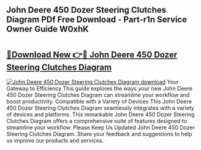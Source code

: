 ## John Deere 450 Dozer Steering Clutches Diagram PDf Free Download - Part-r1n Service Owner Guide W0xhK

# <h2><a href="http://dfiyug0.blite.top/?on=John+Deere+450+Dozer+Steering+Clutches+Diagram">🔗Download New 👉🔴 John Deere 450 Dozer Steering Clutches Diagram</a></h2>

[![John Deere 450 Dozer Steering Clutches Diagram download](https://i.imgur.com/lujVjoI.png)](http://dfiyug0.blite.top/?on=John+Deere+450+Dozer+Steering+Clutches+Diagram)
Your Gateway to Efficiency This guide explores the ways your new John Deere 450 Dozer Steering Clutches Diagram can streamline your workflow and boost productivity. Compatible with a Variety of Devices This John Deere 450 Dozer Steering Clutches Diagram seamlessly integrates with a variety of devices and platforms. This remarkable John Deere 450 Dozer Steering Clutches Diagram offers a comprehensive suite of features designed to streamline your workflow. Please Keep Us Updated John Deere 450 Dozer Steering Clutches Diagram. Share your feedback and suggestions to help us improve our products and services.
